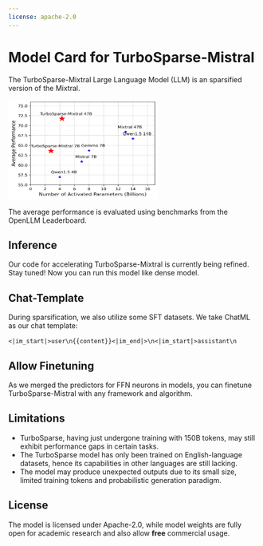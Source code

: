 ```yaml
---
license: apache-2.0
---
```

# Model Card for TurboSparse-Mistral
The TurboSparse-Mixtral Large Language Model (LLM) is an sparsified version of the Mixtral.

<img src="takeaway.png" alt="avatar" width="300" height="200"/>

The average performance is evaluated using benchmarks from the OpenLLM Leaderboard.

## Inference

Our code for accelerating TurboSparse-Mixtral is currently being refined. Stay tuned! Now you can run this model like dense model.

## Chat-Template

During sparsification, we also utilize some SFT datasets.
We take ChatML as our chat template:
```
<|im_start|>user\n{{content}}<|im_end|>\n<|im_start|>assistant\n
```

## Allow Finetuning

As we merged the predictors for FFN neurons in models, you can finetune TurboSparse-Mistral with any framework and algorithm.

## Limitations
* TurboSparse, having just undergone training with 150B tokens, may still exhibit performance gaps in certain tasks.
* The TurboSparse model has only been trained on English-language datasets, hence its capabilities in other languages are still lacking.
* The model may produce unexpected outputs due to its small size, limited training tokens and probabilistic generation paradigm.

## License

The model is licensed under Apache-2.0, while model weights are fully open for academic research and also allow **free** commercial usage. 